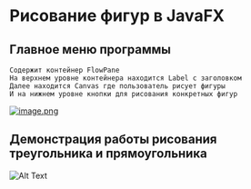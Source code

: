 # Рисование фигур в JavaFX

## Главное меню программы
    Содержит контейнер FlowPane
    На верхнем уровне контейнера находится Label с заголовком
    Далее находится Canvas где пользователь рисует фигуры
    И на нижнем уровне кнопки для рисования конкретных фигур
[![image.png](https://s.iimg.su/s/29/gMFTRk2xFpuiPi2t7kAC6XbaLj9JhRGFXWTWiMwb.png)](https://iimg.su/i/MFTRk2)

## Демонстрация работы рисования треугольника и прямоугольника

![Alt Text](https://jumpshare.com/s/0Pz4vQ537V1tXpIsLaq1)
